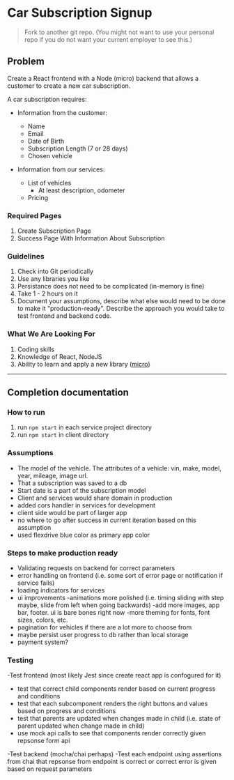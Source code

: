 # Car Subscription Signup

> Fork to another git repo. (You might not want to use your personal repo if you do not want your current employer to see this.)

## Problem

Create a React frontend with a Node (micro) backend that allows a customer to create a new car subscription.

A car subscription requires:

* Information from the customer:

  * Name
  * Email
  * Date of Birth
  * Subscription Length (7 or 28 days)
  * Chosen vehicle

* Information from our services:
  * List of vehicles
    * At least description, odometer
  * Pricing

### Required Pages

1.  Create Subscription Page
2.  Success Page With Information About Subscription

### Guidelines

1.  Check into Git periodically
2.  Use any libraries you like
3.  Persistance does not need to be complicated (in-memory is fine)
4.  Take 1 - 2 hours on it
5.  Document your assumptions, describe what else would need to be done to make it "production-ready". Describe the approach you would take to test frontend and backend code.

### What We Are Looking For

1.  Coding skills
2.  Knowledge of React, NodeJS
3.  Ability to learn and apply a new library ([micro](https://github.com/zeit/micro))


***
## Completion documentation

### How to run

1. run `npm start` in each service project directory
2. run `npm start` in client directory

### Assumptions

- The model of the vehicle. The attributes of a vehicle: vin, make, model, year, mileage, image url.
- That a subscription was saved to a db
- Start date is a part of the subscription model
- Client and services would share domain in production
- added cors handler in services for development
- client side would be part of larger app
- no where to go after success in current iteration based on this assumption
- used flexdrive blue color as primary app color

### Steps to make production ready

- Validating requests on backend for correct parameters
- error handling on frontend (i.e. some sort of error page or notification if service fails)
- loading indicators for services
- ui improvements
-animations more polished (i.e. timing sliding with step maybe, slide from left when going backwards)
-add more images, app bar, footer. ui is bare bones right now
-more theming for fonts, font sizes, colors, etc.
- pagination for vehicles if there are a lot more to choose from
- maybe persist user progress to db rather than local storage
- payment system?

### Testing

-Test frontend (most likely Jest since create react app is confogured for it)
- test that correct child components render based on current progress and conditions
- test that each subcomponent renders the right buttons and values based on progress and conditions
- test that parents are updated when changes made in child (i.e. state of parent updated when change made in child)
- use mock api calls to see that components render correctly given repsonse form api

-Test backend (mocha/chai perhaps)
-Test each endpoint using assertions from chai that repsonse from endpoint is correct or correct error is given
     based on request parameters

